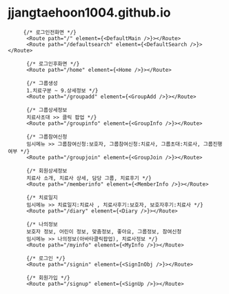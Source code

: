 # jjangtaehoon1004.github.io
          
         {/* 로그인전화면 */}
          <Route path="/" element={<DefaultMain />}></Route>
          <Route path="/defaultsearch" element={<DefaultSearch />}></Route>

          {/* 로그인후화면 */}
          <Route path="/home" element={<Home />}></Route>

          {/* 그룹생성 
          1.치료구분 ~ 9.상세정보 */}
          <Route path="/groupadd" element={<GroupAdd />}></Route>

          {/* 그룹상세정보 
          치료사초대 >> 클릭 팝업 */}
          <Route path="/groupinfo" element={<GroupInfo />}></Route>

          {/* 그룹참여신청 
          임시메뉴 >> 그룹참여신청:보호자, 그룹참여신청:치료사, 그룹초대:치료사, 그룹진행여부 */}
          <Route path="/groupjoin" element={<GroupJoin />}></Route>

          {/* 회원상세정보 
          치료사 소개, 치료사 상세, 담당 그룹, 치료후기 */}
          <Route path="/memberinfo" element={<MemberInfo />}></Route>

          {/* 치료일지 
          임시메뉴 >> 치료일지:치료사 , 치료사후기:보호자, 보호자후기:치료사 */}
          <Route path="/diary" element={<Diary />}></Route>

          {/* 나의정보 
          보호자 정보, 어린이 정보, 맞춤정보, 좋아요, 그룹정보, 참여신청
          임시메뉴 >> 나의정보(아바타클릭팝업), 치료사정보 */}
          <Route path="/myinfo" element={<MyInfo />}></Route>

          {/* 로그인 */}
          <Route path="/signin" element={<SignInObj />}></Route>

          {/* 회원가입 */}
          <Route path="/signup" element={<SignUp />}></Route>
